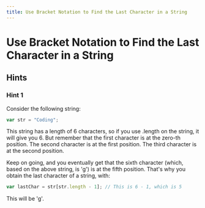 ```yaml
---
title: Use Bracket Notation to Find the Last Character in a String
---
```

# Use Bracket Notation to Find the Last Character in a String

## Hints

### Hint 1
Consider the following string:

```javascript
var str = "Coding";
```
    
This string has a length of 6 characters, so if you use .length on the string, it will give you 6. But remember that the first character is at the zero-th position. The second character is at the first position. The third character is at the second position.

Keep on going, and you eventually get that the sixth character (which, based on the above string, is 'g') is at the fifth position. That's why you obtain the last character of a string, with:

```javascript
var lastChar = str[str.length - 1]; // This is 6 - 1, which is 5
```
 
This will be 'g'.
